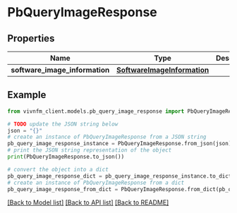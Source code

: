 # PbQueryImageResponse


## Properties

Name | Type | Description | Notes
------------ | ------------- | ------------- | -------------
**software_image_information** | [**SoftwareImageInformation**](SoftwareImageInformation.md) |  | [optional] 

## Example

```python
from vivnfm_client.models.pb_query_image_response import PbQueryImageResponse

# TODO update the JSON string below
json = "{}"
# create an instance of PbQueryImageResponse from a JSON string
pb_query_image_response_instance = PbQueryImageResponse.from_json(json)
# print the JSON string representation of the object
print(PbQueryImageResponse.to_json())

# convert the object into a dict
pb_query_image_response_dict = pb_query_image_response_instance.to_dict()
# create an instance of PbQueryImageResponse from a dict
pb_query_image_response_from_dict = PbQueryImageResponse.from_dict(pb_query_image_response_dict)
```
[[Back to Model list]](../README.md#documentation-for-models) [[Back to API list]](../README.md#documentation-for-api-endpoints) [[Back to README]](../README.md)


